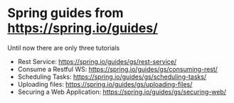 # Spring guides from https://spring.io/guides/
Until now there are only three tutorials

* Rest Service: https://spring.io/guides/gs/rest-service/
* Consume a Restful WS: https://spring.io/guides/gs/consuming-rest/
* Scheduling Tasks: https://spring.io/guides/gs/scheduling-tasks/
* Uploading files: https://spring.io/guides/gs/uploading-files/
* Securing a Web Application: https://spring.io/guides/gs/securing-web/
